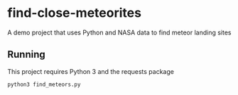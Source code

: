 # find-close-meteorites
A demo project that uses Python and NASA data to find meteor landing sites

## Running 

This project requires Python 3 and the requests package

`python3 find_meteors.py`

